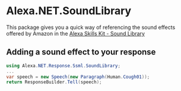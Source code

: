 # Alexa.NET.SoundLibrary
This package gives you a quick way of referencing the sound effects offered by Amazon in the [Alexa Skills Kit - Sound Library](https://developer.amazon.com/docs/custom-skills/ask-soundlibrary.html)

## Adding a sound effect to your response
```csharp
using Alexa.NET.Response.Ssml.SoundLibrary;
...
var speech = new Speech(new Paragraph(Human.Cough01));
return ResponseBuilder.Tell(speech);
```
